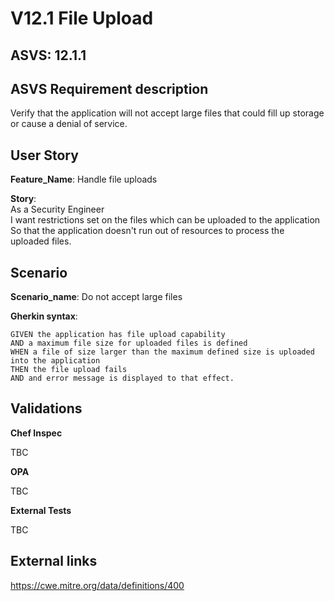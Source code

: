 # V12.1 File Upload

## ASVS: 12.1.1

## ASVS Requirement description

Verify that the application will not accept large files that
could fill up storage or cause a denial of service.

## User Story

**Feature_Name**: Handle file uploads

**Story**:\
As a Security Engineer\
I want restrictions set on the files which can be uploaded to the application\
So that the application doesn't run out of resources to process the uploaded files.

## Scenario

**Scenario_name**: Do not accept large files

**Gherkin syntax**:

```gherkin
GIVEN the application has file upload capability
AND a maximum file size for uploaded files is defined
WHEN a file of size larger than the maximum defined size is uploaded into the application
THEN the file upload fails
AND and error message is displayed to that effect.
```

## Validations

**Chef Inspec**

TBC

**OPA**

TBC

**External Tests**

TBC

## External links

<https://cwe.mitre.org/data/definitions/400>
